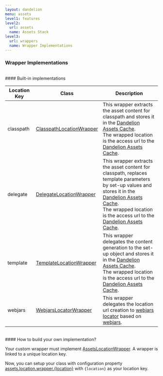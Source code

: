```yaml
---
layout: dandelion
menu: assets
level1: features
level2:
  url: assets
  name: Assets Stack
level3:
  url: wrappers
  name: Wrapper Implementations
---
```


### Wrapper Implementations

<br />
#### Built-in implementations

<table id="tableReference" class="table table-striped table-bordered">
  <thead>
    <tr>
      <th style="width: 20%">Location Key</th>
      <th style="width: 20%">Class</th>
      <th style="width: 60%">Description</th>
    </tr>
  </thead>
  <tbody>
      <tr>
        <td>classpath</td>
        <td><a href="/dandelion/ref/javadoc/dandelion-core/com/github/dandelion/core/asset/classpath/ClasspathLocationWrapper.html">ClasspathLocationWrapper</a></td>
        <td>This wrapper extracts the asset content for classpath
        and stores it in the <a href="/dandelion/features/assets/cache.html">Dandelion Assets Cache</a>.<br/>
        The wrapped location is the access url to the <a href="/dandelion/features/assets/cache.html">Dandelion Assets Cache</a>.</td>
      </tr>
      <tr>
        <td>delegate</td>
        <td><a href="/dandelion/ref/javadoc/dandelion-core/com/github/dandelion/core/asset/delegate/DelegateLocationWrapper.html">DelegateLocationWrapper</a></td>
        <td>This wrapper extracts the asset content for classpath,
        replaces template parameters by set-up values
        and stores it in the <a href="/dandelion/features/assets/cache.html">Dandelion Assets Cache</a>.<br/>
        The wrapped location is the access url to the <a href="/dandelion/features/assets/cache.html">Dandelion Assets Cache</a>.</td>
      </tr>
      <tr>
        <td>template</td>
        <td><a href="/dandelion/ref/javadoc/dandelion-core/com/github/dandelion/core/asset/template/TemplateLocationWrapper.html">TemplateLocationWrapper</a></td>
        <td>This wrapper delegates the content generation to the set-up object
        and stores it in the <a href="/dandelion/features/assets/cache.html">Dandelion Assets Cache</a>.<br/>
        The wrapped location is the access url to the <a href="/dandelion/features/assets/cache.html">Dandelion Assets Cache</a>.</td>
      </tr>
      <tr>
        <td>webjars</td>
        <td><a href="/dandelion/ref/javadoc/dandelion-webjars/com/github/dandelion/extras/webjars/asset/WebjarsLocatorWrapper.html">WebjarsLocatorWrapper</a></td>
        <td>This wrapper delegates the location url creation to <a href="http://github.com/webjars/webjars-locator">webjars locator</a> based on <a href="http://webjars.org">webjars</a>.</td>
      </tr>
  </tbody>
</table>

<br />
#### How to build your own implementation?

Your custom wrapper must implement [AssetsLocationWrapper](/dandelion/ref/javadoc/dandelion-core/com/github/dandelion/core/asset/AssetsLocationWrapper.html).
A wrapper is linked to a unique location key.

Now, you can setup your class with configuration property [assets.location.wrapper.{location}](/dandelion/features/assets/configuration.html#assets.location.wrapper)
with `{location}` as your location key.


<link rel="stylesheet" href="//ajax.aspnetcdn.com/ajax/jquery.dataTables/1.9.4/css/jquery.dataTables.css" />
<script src="http://ajax.aspnetcdn.com/ajax/jquery.dataTables/1.9.4/jquery.dataTables.min.js"></script>
<script src="/assets/js/site_reference.js"></script>